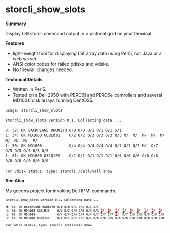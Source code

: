 storcli_show_slots
==================

**Summary**

Display LSI storcli command output in a pictorial grid on your terminal.

**Features**

- light-weight tool for displaying LSI array data using Perl5, not Java or a web server.
- ANSI color codes for failed pdisks and vdisks.
- No firewall changes needed.

**Technical Details**

- Written in Perl5.
- Tested on a Dell 2950 with PERC6i and PERC6e controllers and several MD1000 disk arrays running CentOS5.

`usage: storcli_show_slots`

    storcli_show_slots version 0.1. Collecting data ...
    
    0: 32: OK BACKPLANE 86O02YR O/0 O/0 O/1 O/1 O/1 S/1
    1: 34: OK MD1000 GGBLMJ1    O/2 O/2 O/3 O/3 O/3 O/3 M/  M/  M/  M/  M/  M/  M/  M/  M/ 
    1: 50: OK MD1000            O/4 O/4 O/4 O/4 O/4 O/7 O/7 O/7 M/  O/7 O/5 O/5 O/5 O/5 O/5
    1: 81: OK MD1000 833Q12S    O/1 O/1 O/1 O/1 O/1 O/6 O/6 O/6 O/6 O/6 O/0 O/0 O/0 O/0 O/0
        
    For vdisk status, type: storcli /call/vall show

**See Also**

My gocons project for invoking Dell IPMI commands.

![storcli_show_slots screenshot](storcli_show_slots.png?raw=true "storcli_show_slots screenshot")
